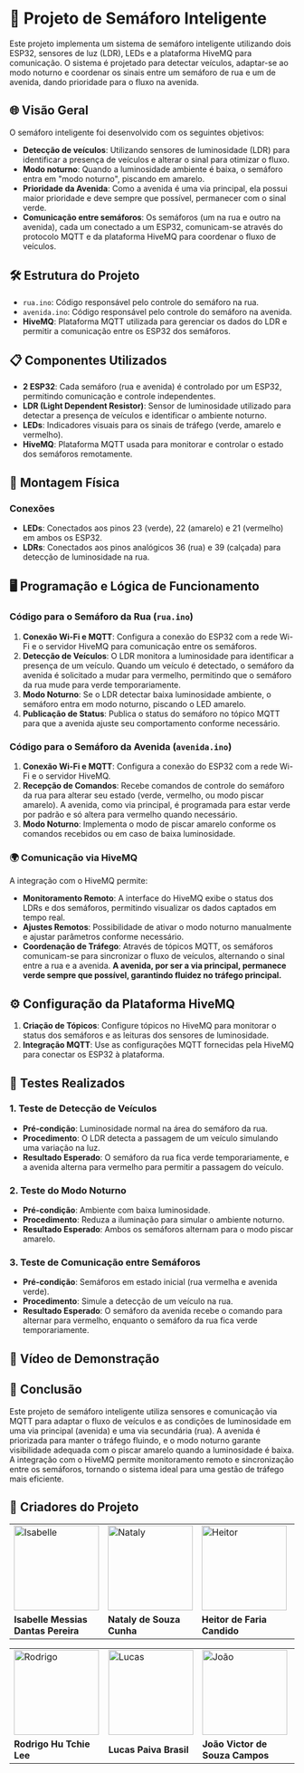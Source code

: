 # 🚦 Projeto de Semáforo Inteligente

Este projeto implementa um sistema de semáforo inteligente utilizando dois ESP32, sensores de luz (LDR), LEDs e a plataforma HiveMQ para comunicação. O sistema é projetado para detectar veículos, adaptar-se ao modo noturno e coordenar os sinais entre um semáforo de rua e um de avenida, dando prioridade para o fluxo na avenida.

## 🌐 Visão Geral

O semáforo inteligente foi desenvolvido com os seguintes objetivos:
- **Detecção de veículos**: Utilizando sensores de luminosidade (LDR) para identificar a presença de veículos e alterar o sinal para otimizar o fluxo.
- **Modo noturno**: Quando a luminosidade ambiente é baixa, o semáforo entra em "modo noturno", piscando em amarelo.
- **Prioridade da Avenida**: Como a avenida é uma via principal, ela possui maior prioridade e deve sempre que possível, permanecer com o sinal verde.
- **Comunicação entre semáforos**: Os semáforos (um na rua e outro na avenida), cada um conectado a um ESP32, comunicam-se através do protocolo MQTT e da plataforma HiveMQ para coordenar o fluxo de veículos.

## 🛠️ Estrutura do Projeto

- `rua.ino`: Código responsável pelo controle do semáforo na rua.
- `avenida.ino`: Código responsável pelo controle do semáforo na avenida.
- **HiveMQ**: Plataforma MQTT utilizada para gerenciar os dados do LDR e permitir a comunicação entre os ESP32 dos semáforos.

## 📋 Componentes Utilizados

- **2 ESP32**: Cada semáforo (rua e avenida) é controlado por um ESP32, permitindo comunicação e controle independentes.
- **LDR (Light Dependent Resistor)**: Sensor de luminosidade utilizado para detectar a presença de veículos e identificar o ambiente noturno.
- **LEDs**: Indicadores visuais para os sinais de tráfego (verde, amarelo e vermelho).
- **HiveMQ**: Plataforma MQTT usada para monitorar e controlar o estado dos semáforos remotamente.

## 🔧 Montagem Física

### Conexões
- **LEDs**: Conectados aos pinos 23 (verde), 22 (amarelo) e 21 (vermelho) em ambos os ESP32.
- **LDRs**: Conectados aos pinos analógicos 36 (rua) e 39 (calçada) para detecção de luminosidade na rua.

## 🖥️ Programação e Lógica de Funcionamento

### Código para o Semáforo da Rua (`rua.ino`)

1. **Conexão Wi-Fi e MQTT**: Configura a conexão do ESP32 com a rede Wi-Fi e o servidor HiveMQ para comunicação entre os semáforos.
2. **Detecção de Veículos**: O LDR monitora a luminosidade para identificar a presença de um veículo. Quando um veículo é detectado, o semáforo da avenida é solicitado a mudar para vermelho, permitindo que o semáforo da rua mude para verde temporariamente.
3. **Modo Noturno**: Se o LDR detectar baixa luminosidade ambiente, o semáforo entra em modo noturno, piscando o LED amarelo.
4. **Publicação de Status**: Publica o status do semáforo no tópico MQTT para que a avenida ajuste seu comportamento conforme necessário.

### Código para o Semáforo da Avenida (`avenida.ino`)

1. **Conexão Wi-Fi e MQTT**: Configura a conexão do ESP32 com a rede Wi-Fi e o servidor HiveMQ.
2. **Recepção de Comandos**: Recebe comandos de controle do semáforo da rua para alterar seu estado (verde, vermelho, ou modo piscar amarelo). A avenida, como via principal, é programada para estar verde por padrão e só altera para vermelho quando necessário.
3. **Modo Noturno**: Implementa o modo de piscar amarelo conforme os comandos recebidos ou em caso de baixa luminosidade.

### 🌍 Comunicação via HiveMQ

A integração com o HiveMQ permite:
- **Monitoramento Remoto**: A interface do HiveMQ exibe o status dos LDRs e dos semáforos, permitindo visualizar os dados captados em tempo real.
- **Ajustes Remotos**: Possibilidade de ativar o modo noturno manualmente e ajustar parâmetros conforme necessário.
- **Coordenação de Tráfego**: Através de tópicos MQTT, os semáforos comunicam-se para sincronizar o fluxo de veículos, alternando o sinal entre a rua e a avenida. **A avenida, por ser a via principal, permanece verde sempre que possível, garantindo fluidez no tráfego principal.**

## ⚙️ Configuração da Plataforma HiveMQ

1. **Criação de Tópicos**: Configure tópicos no HiveMQ para monitorar o status dos semáforos e as leituras dos sensores de luminosidade.
2. **Integração MQTT**: Use as configurações MQTT fornecidas pela HiveMQ para conectar os ESP32 à plataforma.

## 🧪 Testes Realizados

### 1. Teste de Detecção de Veículos
- **Pré-condição**: Luminosidade normal na área do semáforo da rua.
- **Procedimento**: O LDR detecta a passagem de um veículo simulando uma variação na luz.
- **Resultado Esperado**: O semáforo da rua fica verde temporariamente, e a avenida alterna para vermelho para permitir a passagem do veículo.

### 2. Teste do Modo Noturno
- **Pré-condição**: Ambiente com baixa luminosidade.
- **Procedimento**: Reduza a iluminação para simular o ambiente noturno.
- **Resultado Esperado**: Ambos os semáforos alternam para o modo piscar amarelo.

### 3. Teste de Comunicação entre Semáforos
- **Pré-condição**: Semáforos em estado inicial (rua vermelha e avenida verde).
- **Procedimento**: Simule a detecção de um veículo na rua.
- **Resultado Esperado**: O semáforo da avenida recebe o comando para alternar para vermelho, enquanto o semáforo da rua fica verde temporariamente.

## 🎥 Vídeo de Demonstração

## 📌 Conclusão

Este projeto de semáforo inteligente utiliza sensores e comunicação via MQTT para adaptar o fluxo de veículos e as condições de luminosidade em uma via principal (avenida) e uma via secundária (rua). A avenida é priorizada para manter o tráfego fluindo, e o modo noturno garante visibilidade adequada com o piscar amarelo quando a luminosidade é baixa. A integração com o HiveMQ permite monitoramento remoto e sincronização entre os semáforos, tornando o sistema ideal para uma gestão de tráfego mais eficiente.

## 👥 Criadores do Projeto

|                                                                                             |                                                                                             |                                                                                             |                                                                                             |
|---------------------------------------------------------------------------------------------|---------------------------------------------------------------------------------------------|---------------------------------------------------------------------------------------------|---------------------------------------------------------------------------------------------|
| <img src="assets/Isabelle_Messias_Dantas_Pereira.jpg" alt="Isabelle" width="150">           | <img src="assets/Nataly_de_Souza_Cunha.jpg" alt="Nataly" width="150">                       | <img src="assets/Heitor_de_Faria_Candido.jpg" alt="Heitor" width="150">                     | <img src="assets/Ian_Pereira_Simão.jpg" alt="Ian" width="150">                             |
| **Isabelle Messias Dantas Pereira**                                                        | **Nataly de Souza Cunha**                                                                   | **Heitor de Faria Candido**                                                                 | **Ian Pereira Simão**                                                                       |

|                                                                                             |                                                                                             |                                                                                             |
|---------------------------------------------------------------------------------------------|---------------------------------------------------------------------------------------------|---------------------------------------------------------------------------------------------|
| <img src="assets/Rodrigo_Hu_Tchie_Lee.jpg" alt="Rodrigo" width="150">                       | <img src="assets/Lucas_Paiva_Brasil.jpg" alt="Lucas" width="150">                           | <img src="assets/João_Victor_de_Souza_Campos.jpg" alt="João" width="150">                  |
| **Rodrigo Hu Tchie Lee**                                                                   | **Lucas Paiva Brasil**                                                                      | **João Victor de Souza Campos**                                                             |





